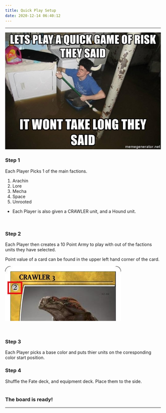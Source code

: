 ```yaml
---
title: Quick Play Setup
date: 2020-12-14 06:40:12
---
```

___

![Quick Play](./quick_play/qp.jpg)


### Step 1
Each Player Picks 1 of the main factions.

1. Arachin
2. Lore
3. Mecha
4. Space
5. Unrooted

* Each Player is also given a CRAWLER unit, and a Hound unit.
<br>

### Step 2

Each Player then creates a 10 Point Army to play with out of the factions units they have selected. 

Point value of a card can be found in the upper left hand corner of the card.

![pv](./quick_play/CRAWLER-3-pv.jpg)

<br>

### Step 3

Each Player picks a base color and puts thier units on the coresponding color start position.
<br>

### Step 4

Shuffle the Fate deck, and equipment deck. Place them to the side.
<br>
<br>

### The board is ready!
___
<br>

<br>